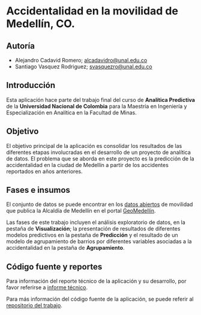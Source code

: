 # Accidentalidad en la movilidad de Medellín, CO.  

## Autoría  
- Alejandro Cadavid Romero; <alcadavidro@unal.edu.co>
- Santiago Vasquez Rodriguez; <svasquezro@unal.edu.co>

## Introducción  

Esta aplicación hace parte del trabajo final del curso de **Analítica Predictiva** de la **Universidad Nacional de Colombia** para la Maestría en Ingeniería y Especialización en Analítica en la Facultad de Minas.  

## Objetivo  

El objetivo principal de la aplicación es consolidar los resultados de las diferentes etapas involucradas en el desarrollo de un proyecto de analítica de datos. El problema que se aborda en este proyecto es la predicción de la accidentalidad en la ciudad de Medellín a partir de los accidentes reportados en años anteriores.  

## Fases e insumos  

El conjunto de datos se puede encontrar en los [datos abiertos](https://geomedellin-m-medellin.opendata.arcgis.com/search?tags=movilidad) de movilidad que publica la Alcaldía de Medellín en el portal [GeoMedellín](https://www.medellin.gov.co/geomedellin/).  

Las fases de este trabajo incluyen el análisis exploratorio de datos, en la pestaña de **Visualización**; la presentación de resultados de diferentes modelos predictivos en la pestaña de **Predicción** y el resultado de un modelo de agrupamiento de barrios por diferentes variables asociadas a la accidentalidad en la pestaña de **Agrupamiento**.  

## Código fuente y reportes  
Para información del reporte técnico de la aplicación y su desarrollo, por favor referirse a [informe técnico](https://rpubs.com/santy1129/655339).  

Para más información del código fuente de la aplicación, se puede referir al 
[repositorio del trabajo](https://github.com/alcadavidro/medellin-movility-analytics).